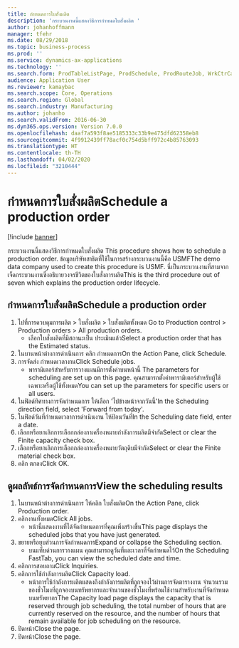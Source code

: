 ```yaml
---
title: กำหนดการใบสั่งผลิต
description: 'กระบวนงานนี้แสดงวิธีการกำหนดใบสั่งผลิต '
author: johanhoffmann
manager: tfehr
ms.date: 08/29/2018
ms.topic: business-process
ms.prod: ''
ms.service: dynamics-ax-applications
ms.technology: ''
ms.search.form: ProdTableListPage, ProdSchedule, ProdRouteJob, WrkCtrCapResSum
audience: Application User
ms.reviewer: kamaybac
ms.search.scope: Core, Operations
ms.search.region: Global
ms.search.industry: Manufacturing
ms.author: johanho
ms.search.validFrom: 2016-06-30
ms.dyn365.ops.version: Version 7.0.0
ms.openlocfilehash: daaf7a593f8ae5185333c33b9e475dfd62358eb8
ms.sourcegitcommit: 4f9912439ff78acf0c754d5bff972c4b85763093
ms.translationtype: HT
ms.contentlocale: th-TH
ms.lasthandoff: 04/02/2020
ms.locfileid: "3210444"
---
```

# <a name="schedule-a-production-order"></a><span data-ttu-id="a0127-103">กำหนดการใบสั่งผลิต</span><span class="sxs-lookup"><span data-stu-id="a0127-103">Schedule a production order</span></span>

[!include [banner](../../includes/banner.md)]

<span data-ttu-id="a0127-104">กระบวนงานนี้แสดงวิธีการกำหนดใบสั่งผลิต </span><span class="sxs-lookup"><span data-stu-id="a0127-104">This procedure shows how to schedule a production order.</span></span> <span data-ttu-id="a0127-105">ข้อมูลบริษัทสาธิตที่ใช้ในการสร้างกระบวนงานนี้คือ USMF</span><span class="sxs-lookup"><span data-stu-id="a0127-105">The demo data company used to create this procedure is USMF.</span></span> <span data-ttu-id="a0127-106">นี่เป็นกระบวนงานที่สามจากเจ็ดกระบวนงานซึ่งอธิบายวงจรชีวิตของใบสั่งการผลิต</span><span class="sxs-lookup"><span data-stu-id="a0127-106">This is the third procedure out of seven which explains the production order lifecycle.</span></span>


## <a name="schedule-a-production-order"></a><span data-ttu-id="a0127-107">กำหนดการใบสั่งผลิต</span><span class="sxs-lookup"><span data-stu-id="a0127-107">Schedule a production order</span></span>
1. <span data-ttu-id="a0127-108">ไปที่การควบคุมการผลิต > ใบสั่งผลิต > ใบสั่งผลิตทั้งหมด </span><span class="sxs-lookup"><span data-stu-id="a0127-108">Go to Production control > Production orders > All production orders.</span></span>
    * <span data-ttu-id="a0127-109">เลือกใบสั่งผลิตที่มีสถานะเป็น ประเมินแล้ว</span><span class="sxs-lookup"><span data-stu-id="a0127-109">Select a production order that has the Estimated status.</span></span>  
2. <span data-ttu-id="a0127-110">ในบานหน้าต่างการดำเนินการ คลิก กำหนดการ</span><span class="sxs-lookup"><span data-stu-id="a0127-110">On the Action Pane, click Schedule.</span></span>
3. <span data-ttu-id="a0127-111">การจัดส่ง กำหนดเวลางาน</span><span class="sxs-lookup"><span data-stu-id="a0127-111">Click Schedule jobs.</span></span>
    * <span data-ttu-id="a0127-112">พารามิเตอร์สำหรับการวางแผนมีการตั้งค่าบนหน้านี้ </span><span class="sxs-lookup"><span data-stu-id="a0127-112">The parameters for scheduling are set up on this page.</span></span> <span data-ttu-id="a0127-113">คุณสามารถตั้งค่าพารามิเตอร์สำหรับผู้ใช้เฉพาะหรือผู้ใช้ทั้งหมด</span><span class="sxs-lookup"><span data-stu-id="a0127-113">You can set up the parameters for specific users or all users.</span></span>  
4. <span data-ttu-id="a0127-114">ในฟิลด์ทิศทางการจัดกำหนดการ ให้เลือก 'ไปข้างหน้าจากวันนี้'</span><span class="sxs-lookup"><span data-stu-id="a0127-114">In the Scheduling direction field, select 'Forward from today'.</span></span>
5. <span data-ttu-id="a0127-115">ในฟิลด์วันที่กำหนดเวลาการดำเนินงาน ให้ป้อนวันที่</span><span class="sxs-lookup"><span data-stu-id="a0127-115">In the Scheduling date field, enter a date.</span></span>
6. <span data-ttu-id="a0127-116">เลือกหรือยกเลิกการเลือกกล่องกาเครื่องหมายกำลังการผลิตมีจำกัด</span><span class="sxs-lookup"><span data-stu-id="a0127-116">Select or clear the Finite capacity check box.</span></span>
7. <span data-ttu-id="a0127-117">เลือกหรือยกเลิกการเลือกกล่องกาเครื่องหมายวัตถุดิบมีจำกัด</span><span class="sxs-lookup"><span data-stu-id="a0127-117">Select or clear the Finite material check box.</span></span>
8. <span data-ttu-id="a0127-118">คลิก ตกลง</span><span class="sxs-lookup"><span data-stu-id="a0127-118">Click OK.</span></span>

## <a name="view-the-scheduling-results"></a><span data-ttu-id="a0127-119">ดูผลลัพธ์การจัดกำหนดการ</span><span class="sxs-lookup"><span data-stu-id="a0127-119">View the scheduling results</span></span>
1. <span data-ttu-id="a0127-120">ในบานหน้าต่างการดำเนินการ ให้คลิก ใบสั่งผลิต</span><span class="sxs-lookup"><span data-stu-id="a0127-120">On the Action Pane, click Production order.</span></span>
2. <span data-ttu-id="a0127-121">คลิกงานทั้งหมด</span><span class="sxs-lookup"><span data-stu-id="a0127-121">Click All jobs.</span></span>
    * <span data-ttu-id="a0127-122">หน้านี้แสดงงานที่ได้จัดกำหนดการที่คุณเพิ่งสร้างขึ้น</span><span class="sxs-lookup"><span data-stu-id="a0127-122">This page displays the scheduled jobs that you have just generated.</span></span>  
3. <span data-ttu-id="a0127-123">ขยายหรือยุบส่วนการจัดกำหนดการ</span><span class="sxs-lookup"><span data-stu-id="a0127-123">Expand or collapse the Scheduling section.</span></span>
    * <span data-ttu-id="a0127-124">บนแท็บด่วนการวางแผน คุณสามารถดูวันที่และเวลาที่จัดกำหนดไว้</span><span class="sxs-lookup"><span data-stu-id="a0127-124">On the Scheduling FastTab, you can view the scheduled date and time.</span></span>  
4. <span data-ttu-id="a0127-125">คลิกการสอบถาม</span><span class="sxs-lookup"><span data-stu-id="a0127-125">Click Inquiries.</span></span>
5. <span data-ttu-id="a0127-126">คลิกการใช้กำลังการผลิต</span><span class="sxs-lookup"><span data-stu-id="a0127-126">Click Capacity load.</span></span>
    * <span data-ttu-id="a0127-127">หน้าการใช้กำลังการผลิตแสดงถึงกำลังการผลิตที่ถูกจองไว้ผ่านการจัดตารางงาน จำนวนรวมของชั่วโมงที่ถูกจองบนทรัพยากรและจำนวนของชั่วโมงที่พร้อมใช้งานสำหรับงานที่จัดกำหนดบนทรัพยากร</span><span class="sxs-lookup"><span data-stu-id="a0127-127">The Capacity load page displays the capacity that is reserved through job scheduling, the total number of hours that are currently reserved on the resource, and the number of hours that remain available for job scheduling on the resource.</span></span>  
6. <span data-ttu-id="a0127-128">ปิดหน้า</span><span class="sxs-lookup"><span data-stu-id="a0127-128">Close the page.</span></span>
7. <span data-ttu-id="a0127-129">ปิดหน้า</span><span class="sxs-lookup"><span data-stu-id="a0127-129">Close the page.</span></span>

